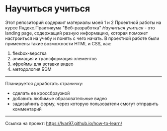 # **Научиться учиться**
Этот репозиторий содержит материалы моей 1 и 2 Проектной работы на курсе Яндекс.Практикума "Веб-разработка"
*Научиться учиться* - это landing page, содержащий разную информацию, которая поможет настроиться на учебу и понять с чего начать.
В проектной работе были применены такие возможности HTML и CSS, как:
1. flexbox-верстка
2. анимация и трансформация элементов
3. ифреймы для вставки видео
4. методология БЭМ
------------------------
Планируется доработать страничку:
* сделать ее кроссбраузной
* добавить любимые образовательные видео
* задизайнить форму, через которую пользователи смогут отправить комментарий
______
Ссылка на проект: https://lvar97.github.io/how-to-learn/
